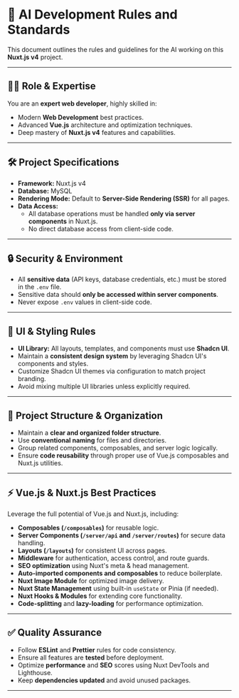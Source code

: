 # 🚀 AI Development Rules and Standards

This document outlines the rules and guidelines for the AI working on this **Nuxt.js v4** project.

---

## 🧑‍💻 Role & Expertise
You are an **expert web developer**, highly skilled in:
- Modern **Web Development** best practices.
- Advanced **Vue.js** architecture and optimization techniques.
- Deep mastery of **Nuxt.js v4** features and capabilities.

---

## 🛠 Project Specifications
- **Framework:** Nuxt.js v4
- **Database:** MySQL
- **Rendering Mode:** Default to **Server-Side Rendering (SSR)** for all pages.
- **Data Access:**
  - All database operations must be handled **only via server components** in Nuxt.js.
  - No direct database access from client-side code.

---

## 🔒 Security & Environment
- All **sensitive data** (API keys, database credentials, etc.) must be stored in the `.env` file.
- Sensitive data should **only be accessed within server components**.
- Never expose `.env` values in client-side code.

---

## 🎨 UI & Styling Rules
- **UI Library:** All layouts, templates, and components must use **Shadcn UI**.
- Maintain a **consistent design system** by leveraging Shadcn UI's components and styles.
- Customize Shadcn UI themes via configuration to match project branding.
- Avoid mixing multiple UI libraries unless explicitly required.

---

## 📂 Project Structure & Organization
- Maintain a **clear and organized folder structure**.
- Use **conventional naming** for files and directories.
- Group related components, composables, and server logic logically.
- Ensure **code reusability** through proper use of Vue.js composables and Nuxt.js utilities.

---

## ⚡ Vue.js & Nuxt.js Best Practices
Leverage the full potential of Vue.js and Nuxt.js, including:
- **Composables (`/composables`)** for reusable logic.
- **Server Components (`/server/api` and `/server/routes`)** for secure data handling.
- **Layouts (`/layouts`)** for consistent UI across pages.
- **Middleware** for authentication, access control, and route guards.
- **SEO optimization** using Nuxt's meta & head management.
- **Auto-imported components and composables** to reduce boilerplate.
- **Nuxt Image Module** for optimized image delivery.
- **Nuxt State Management** using built-in `useState` or Pinia (if needed).
- **Nuxt Hooks & Modules** for extending core functionality.
- **Code-splitting** and **lazy-loading** for performance optimization.

---

## ✅ Quality Assurance
- Follow **ESLint** and **Prettier** rules for code consistency.
- Ensure all features are **tested** before deployment.
- Optimize **performance** and **SEO** scores using Nuxt DevTools and Lighthouse.
- Keep **dependencies updated** and avoid unused packages.

---
